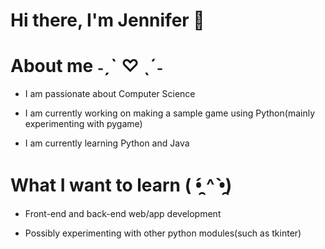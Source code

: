 # Hi there, I'm Jennifer 👋

# About me ˗ˏˋ ♡ ˎˊ˗

- I am passionate about Computer Science 

- I am currently working on making a sample game using Python(mainly experimenting with pygame)

- I am currently learning Python and Java

# What I want to learn ( •̯́ ^ •̯̀)

- Front-end and back-end web/app development

- Possibly experimenting with other python modules(such as tkinter)
<!--
**chxnifer/chxnifer** is a ✨ _special_ ✨ repository because its `README.md` (this file) appears on your GitHub profile.

Here are some ideas to get you started:

- 🔭 I’m currently working on ...
- 🌱 I’m currently learning ...
- 👯 I’m looking to collaborate on ...
- 🤔 I’m looking for help with ...
- 💬 Ask me about ...
- 📫 How to reach me: ...
- 😄 Pronouns: ...
- ⚡ Fun fact: ...
-->
